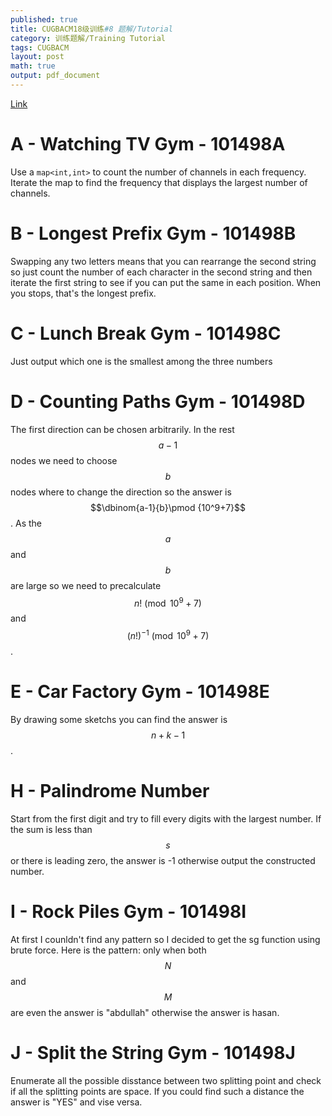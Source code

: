 ```yaml
---
published: true
title: CUGBACM18级训练#8 题解/Tutorial
category: 训练题解/Training Tutorial
tags: CUGBACM
layout: post
math: true
output: pdf_document
---
```

[Link](https://codeforces.com/gym/101498/problems)
<!-- more -->
# A - Watching TV Gym - 101498A 

Use a `map<int,int>` to count the number of channels in each frequency. Iterate the map to find the frequency that displays the largest number of channels.

# B - Longest Prefix Gym - 101498B 

Swapping any two letters means that you can rearrange the second string so just count the number of each character in the second string and then iterate the first string to see if you can put the same in each position. When you stops, that's the longest prefix.

# C - Lunch Break Gym - 101498C 

Just output which one is the smallest among the three numbers

# D - Counting Paths Gym - 101498D 

The first direction can be chosen arbitrarily. In the rest $$a-1$$ nodes we need to choose $$b$$ nodes where to change the direction so the answer is $$\dbinom{a-1}{b}\pmod {10^9+7}$$. As the $$a$$ and $$b$$ are large so we need to precalculate $$n!\pmod {10^9+7}$$ and $$(n!)^{-1}\pmod {10^9+7}$$ .

# E - Car Factory Gym - 101498E 

By drawing some sketchs you can find the answer is $$n+k-1$$.

# H - Palindrome Number 

Start from the first digit and try to fill every digits with the largest number. If the sum is less than $$s$$ or there is leading zero, the answer is -1 otherwise output the constructed number.

# I - Rock Piles Gym - 101498I 

At first I counldn't find any pattern so I decided to get the sg function using brute force. Here is the pattern: only when both $$N$$ and $$M$$ are even the answer is "abdullah" otherwise the answer is hasan.

# J - Split the String Gym - 101498J 

Enumerate all the possible disstance between two splitting point and check if all the splitting points are space. If you could find such a distance the answer is "YES" and vise versa.
